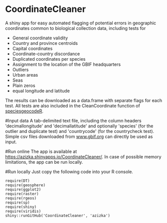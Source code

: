 # CoordinateCleaner
A shiny app for easy automated flagging of potential errors in geographic coordinates common to biological collection data, including tests for

* General coordinate validity
* Country and province centroids
* Capital coordinates
* Coordinate-country discordance
* Duplicated coordinates per species
* Assignment to the location of the GBIF headquarters
* Outliers
* Urban areas
* Seas
* Plain zeros
* equal longitude and latitude

The results can be downloaded as a data.frame with separate flags for each test. All tests are also included in the CleanCoordinate function of [speciesgeocodeR](https://github.com/azizka/speciesgeocodeR/tree/master/speciesgeocodeR). 

#Input data
A tab-delimited text file, including the column headers 'decimallongitude' and 'decimallatitude' and optionally 'species' (for the outlier and duplicate test) and 'countrycode' (for the countrycheck test). Simple csv files downloaded from www.gbif.org can directly be used as input.

#Run online
The app is available at https://azizka.shinyapps.io/CoordinateCleaner/. In case of possible memory limitations, the app can be run locally.

#Run locally
Just copy the following code into your R console.

```{r}
require(DT)
require(geosphere)
require(ggplot2)
require(raster)
require(rgeos)
require(sp)
require(shiny)
require(viridis)
shiny::runGitHub('CoordinateCleaner', 'azizka')
```
